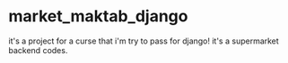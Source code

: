 # market_maktab_django
it's a project for a curse that i'm try to pass for django!
it's a supermarket backend codes.
